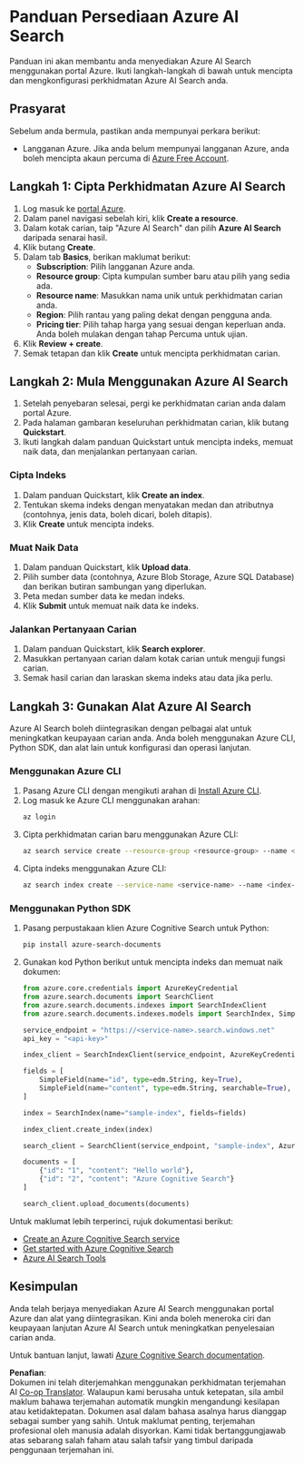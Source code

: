 <!--
CO_OP_TRANSLATOR_METADATA:
{
  "original_hash": "f0ce2d470f3efad6f8c7df376f416a4b",
  "translation_date": "2025-07-12T07:38:47+00:00",
  "source_file": "00-course-setup/AzureSearch.md",
  "language_code": "ms"
}
-->
# Panduan Persediaan Azure AI Search

Panduan ini akan membantu anda menyediakan Azure AI Search menggunakan portal Azure. Ikuti langkah-langkah di bawah untuk mencipta dan mengkonfigurasi perkhidmatan Azure AI Search anda.

## Prasyarat

Sebelum anda bermula, pastikan anda mempunyai perkara berikut:

- Langganan Azure. Jika anda belum mempunyai langganan Azure, anda boleh mencipta akaun percuma di [Azure Free Account](https://azure.microsoft.com/free/?wt.mc_id=studentamb_258691).

## Langkah 1: Cipta Perkhidmatan Azure AI Search

1. Log masuk ke [portal Azure](https://portal.azure.com/?wt.mc_id=studentamb_258691).
2. Dalam panel navigasi sebelah kiri, klik **Create a resource**.
3. Dalam kotak carian, taip "Azure AI Search" dan pilih **Azure AI Search** daripada senarai hasil.
4. Klik butang **Create**.
5. Dalam tab **Basics**, berikan maklumat berikut:
   - **Subscription**: Pilih langganan Azure anda.
   - **Resource group**: Cipta kumpulan sumber baru atau pilih yang sedia ada.
   - **Resource name**: Masukkan nama unik untuk perkhidmatan carian anda.
   - **Region**: Pilih rantau yang paling dekat dengan pengguna anda.
   - **Pricing tier**: Pilih tahap harga yang sesuai dengan keperluan anda. Anda boleh mulakan dengan tahap Percuma untuk ujian.
6. Klik **Review + create**.
7. Semak tetapan dan klik **Create** untuk mencipta perkhidmatan carian.

## Langkah 2: Mula Menggunakan Azure AI Search

1. Setelah penyebaran selesai, pergi ke perkhidmatan carian anda dalam portal Azure.
2. Pada halaman gambaran keseluruhan perkhidmatan carian, klik butang **Quickstart**.
3. Ikuti langkah dalam panduan Quickstart untuk mencipta indeks, memuat naik data, dan menjalankan pertanyaan carian.

### Cipta Indeks

1. Dalam panduan Quickstart, klik **Create an index**.
2. Tentukan skema indeks dengan menyatakan medan dan atributnya (contohnya, jenis data, boleh dicari, boleh ditapis).
3. Klik **Create** untuk mencipta indeks.

### Muat Naik Data

1. Dalam panduan Quickstart, klik **Upload data**.
2. Pilih sumber data (contohnya, Azure Blob Storage, Azure SQL Database) dan berikan butiran sambungan yang diperlukan.
3. Peta medan sumber data ke medan indeks.
4. Klik **Submit** untuk memuat naik data ke indeks.

### Jalankan Pertanyaan Carian

1. Dalam panduan Quickstart, klik **Search explorer**.
2. Masukkan pertanyaan carian dalam kotak carian untuk menguji fungsi carian.
3. Semak hasil carian dan laraskan skema indeks atau data jika perlu.

## Langkah 3: Gunakan Alat Azure AI Search

Azure AI Search boleh diintegrasikan dengan pelbagai alat untuk meningkatkan keupayaan carian anda. Anda boleh menggunakan Azure CLI, Python SDK, dan alat lain untuk konfigurasi dan operasi lanjutan.

### Menggunakan Azure CLI

1. Pasang Azure CLI dengan mengikuti arahan di [Install Azure CLI](https://learn.microsoft.com/en-us/cli/azure/install-azure-cli?wt.mc_id=studentamb_258691).
2. Log masuk ke Azure CLI menggunakan arahan:
   ```bash
   az login
   ```
3. Cipta perkhidmatan carian baru menggunakan Azure CLI:
   ```bash
   az search service create --resource-group <resource-group> --name <service-name> --sku Free
   ```
4. Cipta indeks menggunakan Azure CLI:
   ```bash
   az search index create --service-name <service-name> --name <index-name> --fields "field1:type, field2:type"
   ```

### Menggunakan Python SDK

1. Pasang perpustakaan klien Azure Cognitive Search untuk Python:
   ```bash
   pip install azure-search-documents
   ```
2. Gunakan kod Python berikut untuk mencipta indeks dan memuat naik dokumen:
   ```python
   from azure.core.credentials import AzureKeyCredential
   from azure.search.documents import SearchClient
   from azure.search.documents.indexes import SearchIndexClient
   from azure.search.documents.indexes.models import SearchIndex, SimpleField, edm

   service_endpoint = "https://<service-name>.search.windows.net"
   api_key = "<api-key>"

   index_client = SearchIndexClient(service_endpoint, AzureKeyCredential(api_key))

   fields = [
       SimpleField(name="id", type=edm.String, key=True),
       SimpleField(name="content", type=edm.String, searchable=True),
   ]

   index = SearchIndex(name="sample-index", fields=fields)

   index_client.create_index(index)

   search_client = SearchClient(service_endpoint, "sample-index", AzureKeyCredential(api_key))

   documents = [
       {"id": "1", "content": "Hello world"},
       {"id": "2", "content": "Azure Cognitive Search"}
   ]

   search_client.upload_documents(documents)
   ```

Untuk maklumat lebih terperinci, rujuk dokumentasi berikut:

- [Create an Azure Cognitive Search service](https://learn.microsoft.com/en-us/azure/search/search-create-service-portal?wt.mc_id=studentamb_258691)
- [Get started with Azure Cognitive Search](https://learn.microsoft.com/en-us/azure/search/search-get-started-portal?wt.mc_id=studentamb_258691)
- [Azure AI Search Tools](https://learn.microsoft.com/en-us/azure/ai-services/agents/how-to/tools/azure-ai-search?tabs=azurecli%2Cpython&pivots=code-examples?wt.mc_id=studentamb_258691)

## Kesimpulan

Anda telah berjaya menyediakan Azure AI Search menggunakan portal Azure dan alat yang diintegrasikan. Kini anda boleh meneroka ciri dan keupayaan lanjutan Azure AI Search untuk meningkatkan penyelesaian carian anda.

Untuk bantuan lanjut, lawati [Azure Cognitive Search documentation](https://learn.microsoft.com/en-us/azure/search/?wt.mc_id=studentamb_258691).

**Penafian**:  
Dokumen ini telah diterjemahkan menggunakan perkhidmatan terjemahan AI [Co-op Translator](https://github.com/Azure/co-op-translator). Walaupun kami berusaha untuk ketepatan, sila ambil maklum bahawa terjemahan automatik mungkin mengandungi kesilapan atau ketidaktepatan. Dokumen asal dalam bahasa asalnya harus dianggap sebagai sumber yang sahih. Untuk maklumat penting, terjemahan profesional oleh manusia adalah disyorkan. Kami tidak bertanggungjawab atas sebarang salah faham atau salah tafsir yang timbul daripada penggunaan terjemahan ini.